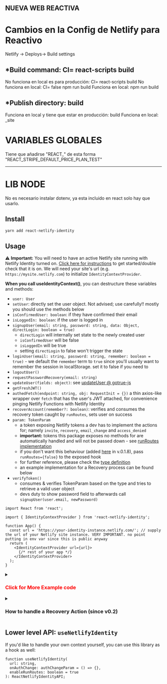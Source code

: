NUEVA WEB REACTIVA
-------------------------------------------------
# Cambios en la Config de Netlify para Reactivo

Netlify -> Deploys-> Build settings

## *Build command: CI= react-scripts build
No funciona en local es para producción: CI= react-scripts build
No funciona en local: CI= false npm run build 
Funciona en local: npm run build

## *Publish directory: build
Funciona en local y tiene que estar en producción: build
Funciona en local: _site

# VARIABLES GLOBALES
Tiene que añadirse "REACT_" de esta forma "REACT_STRIPE_DEFAULT_PRICE_PLAN_TEST"

-------------------------------------------------
# LIB NODE
No es necesario instalar dotenv, ya esta incluido en react solo hay que usarlo.



## Install

```bash
yarn add react-netlify-identity
```

## Usage

⚠️ **Important:** You will need to have an active Netlify site running with Netlify Identity turned on. [Click here for instructions](https://www.netlify.com/docs/identity/#getting-started?utm_source=github&utm_medium=swyx-RNI&utm_campaign=devex) to get started/double check that it is on. We will need your site's url (e.g. `https://mysite.netlify.com`) to initialize `IdentityContextProvider`.

**When you call useIdentityContext()**, you can destructure these variables and methods:

- `user: User`
- `setUser`: directly set the user object. Not advised; use carefully!! mostly you should use the methods below
- `isConfirmedUser: boolean`: if they have confirmed their email
- `isLoggedIn: boolean`: if the user is logged in
- `signupUser(email: string, password: string, data: Object, directLogin: boolean = true)`
  - `directLogin` will internally set state to the newly created user
  - `isConfirmedUser` will be false
  - `isLoggedIn` will be true
  - setting `directLogin` to false won't trigger the state
- `loginUser(email: string, password: string, remember: boolean = true)` - we default the `remember` term to `true` since you'll usually want to remember the session in localStorage. set it to false if you need to
- `logoutUser()`
- `requestPasswordRecovery(email: string)`
- `updateUser(fields: object)`: see [updateUser @ gotrue-js](https://github.com/netlify/gotrue-js#update-a-user)
- `getFreshJWT()`
- `authedFetch(endpoint: string, obj: RequestInit = {})` a thin axios-like wrapper over `fetch` that has the user's JWT attached, for convenience pinging Netlify Functions with Netlify Identity
- `recoverAccount(remember?: boolean)`: verifies and consumes the recovery token caught by `runRoutes`, sets user on success
- `param: TokenParam`
  - a token exposing Netlify tokens a dev has to implement the actions for; namely `invite`, `recovery`, `email_change` and `access_denied`
  - **important:** tokens this package exposes no methods for are automatically handled and will not be passed down - see [runRoutes implementation](https://github.com/sw-yx/react-netlify-identity/master/src/runRoutes.tsx)
  - if you don't want this behaviour (added [here](https://github.com/sw-yx/react-netlify-identity/issues/12) in v.0.1.8), pass `runRoutes={false}` to the exposed hook
  - for further reference, please check the [type definition](https://github.com/sw-yx/react-netlify-identity/tree/master/src/token.ts)
  - an example implementation for a Recovery process can be found below
- `verifyToken()`
  - consumes & verifies TokenParam based on the type and tries to retrieve a valid user object
  - devs duty to show password field to afterwards call `signupUser(user.email, newPassword)`

```tsx
import React from 'react';

import { IdentityContextProvider } from 'react-netlify-identity';

function App() {
  const url = 'https://your-identity-instance.netlify.com/'; // supply the url of your Netlify site instance. VERY IMPORTANT. no point putting in env var since this is public anyway
  return (
    <IdentityContextProvider url={url}>
      {/* rest of your app */}
    </IdentityContextProvider>
  );
}
```

<details>
<summary>
<h3 style="color: red">
Click for More Example code
</h3>
</summary>

```tsx
import { useIdentityContext } from 'react-netlify-identity';

// log in/sign up example
function Login() {
  const { loginUser, signupUser } = useIdentityContext();
  const formRef = React.useRef();
  const [msg, setMsg] = React.useState('');

  const signup = () => {
    const email = formRef.current.email.value;
    const password = formRef.current.password.value;

    signupUser(email, password)
      .then(user => {
        console.log('Success! Signed up', user);
        navigate('/dashboard');
      })
      .catch(err => console.error(err) || setMsg('Error: ' + err.message));
  };

  return (
    <form
      ref={formRef}
      onSubmit={e => {
        e.preventDefault();
        const email = e.target.email.value;
        const password = e.target.password.value;
        load(loginUser(email, password, true))
          .then(user => {
            console.log('Success! Logged in', user);
            navigate('/dashboard');
          })
          .catch(err => console.error(err) || setMsg('Error: ' + err.message));
      }}
    >
      <div>
        <label>
          Email:
          <input type="email" name="email" />
        </label>
      </div>
      <div>
        <label>
          Password:
          <input type="password" name="password" />
        </label>
      </div>
      <div>
        <input type="submit" value="Log in" />
        <button onClick={signup}>Sign Up </button>
        {msg && <pre>{msg}</pre>}
      </div>
    </form>
  );
}

// log out user
function Logout() {
  const { logoutUser } = useIdentityContext();
  return <button onClick={logoutUser}>You are signed in. Log Out</button>;
}

// check `identity.user` in a protected route
function PrivateRoute(props) {
  const identity = useIdentityContext();
  let { as: Comp, ...rest } = props;
  return identity.user ? (
    <Comp {...rest} />
  ) : (
    <div>
      <h3>You are trying to view a protected page. Please log in</h3>
      <Login />
    </div>
  );
}

// check if user has confirmed their email
// use authedFetch API to make a request to Netlify Function with the user's JWT token,
// letting your function use the `user` object
function Dashboard() {
  const { isConfirmedUser, authedFetch } = useIdentityContext();
  const [msg, setMsg] = React.useState('Click to load something');
  const handler = () => {
    authedFetch.get('/.netlify/functions/authEndPoint').then(setMsg);
  };
  return (
    <div>
      <h3>This is a Protected Dashboard!</h3>
      {!isConfirmedUser && (
        <pre style={{ backgroundColor: 'papayawhip' }}>
          You have not confirmed your email. Please confirm it before you ping
          the API.
        </pre>
      )}
      <hr />
      <div>
        <p>You can try pinging our authenticated API here.</p>
        <p>
          If you are logged in, you should be able to see a `user` info here.
        </p>
        <button onClick={handler}>Ping authenticated API</button>
        <pre>{JSON.stringify(msg, null, 2)}</pre>
      </div>
    </div>
  );
}
```

</details>

<details>
<summary>
<h3>
  How to handle a Recovery Action (since v0.2)
</h3>
</summary>

Of course you can alternatively inline this logic into app.

```tsx
import { useIdentityContext } from 'react-netlify-identity';
import {
  BrowserRouter as Router,
  Switch,
  Route,
  useLocation,
  useHistory,
} from 'react-router-dom';

export default function App() {
  const { isLoggedIn } = useIdentityContext();

  return (
    <Router>
      <CatchNetlifyRecoveryNullComponent />
      <Switch>
        {isLoggedIn ? (
          <>
            <Route path="/dashboard" exact component={DashboardPage} />
            <Route component={() => <Redirect to="/dashbard" />} />
          </>
        ) : (
          <>
            <Route path="/" exact component={LandingPage} />
            <Route path="/register" exact component={RegisterPage} />
            <Route path="/login" exact component={LoginPage} />
            {/* etc */}
            <Route path="/recovery" exact component={RecoveryPage} />
            <Route component={() => <Redirect to="/" />} />
          </>
        )}
      </Switch>
    </Router>
  );
}

function CatchNetlifyRecoveryNullComponent() {
  const {
    param: { token, type },
  } = useIdentityContext();
  const { replace } = useHistory();
  const { pathname } = useLocation();

  // important to check for the current pathname here because else you land
  // in a infinite loop
  if (token && type === 'recovery' && pathname === '/') {
    replace(`/recovery`, { token });
  }

  return null;
}

function RecoveryPage() {
  const {
    location: { state },
  } = useHistory();
  // this state _might_ not be needed, it was needed in my specific implementation
  const [token] = useState(state?.token);

  return null; // set new password in a form and call updateUser
}
```

</details>

## Lower level API: `useNetlifyIdentity`

If you'd like to handle your own context yourself, you can use this library as a hook as well:

```tsx
function useNetlifyIdentity(
  url: string,
  onAuthChange: authChangeParam = () => {},
  enableRunRoutes: boolean = true
): ReactNetlifyIdentityAPI;
```